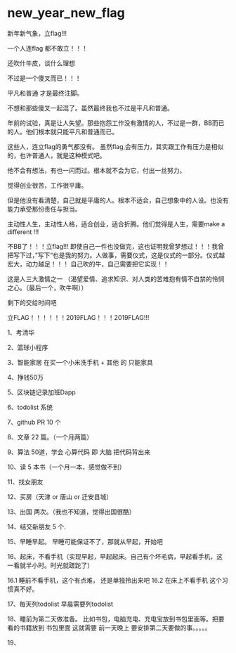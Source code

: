 # new_year_new_flag
新年新气象，立flag!!!

一个人连flag 都不敢立！！！

还吹什牛皮，谈什么理想

不过是一个傻叉而已！！！

平凡和普通 才是最终注脚。

不想和那些傻叉一起混了。虽然最终我也不过是平凡和普通。

年前的试验，真是让人失望。那些抱怨工作没有激情的人，不过是一群，BB而已的人。他们根本就只能平凡和普通而已。

这些人，连立flag的勇气都没有。
虽然flag,会有压力，其实跟工作有压力是相似的，也许普通人，就是这种模式吧。

他不会有想法，有也一闪而过。根本就不会为它，付出一丝努力。

觉得创业很苦，工作很平庸。

但是他没有看清楚，自己就是平庸的人。根本不适合，自己想象中的人设。也没有能力承受那份责任与担当。

主动性人生，主动性人格，适合创业，适合折腾。他们觉得是人生，需要make a different !!!

不BB了！！！立flag!!!
即使自己一件也没做完，这也证明我曾梦想过！！！我曾把写下过，”写下“也是我的努力。人做事，需要仪式，这是仪式的一部分。仪式越宏大，动力越足！！！
自己吹的牛，自己需要把它实现！！

这是人三大激情之一  （渴望爱情、追求知识、对人类的苦难抱有情不自禁的怜悯之心。（最后一个，吹牛啊））

剩下的交给时间吧

立FLAG！！！！！！2019FLAG！！！2019FLAG!!!
 

1、考清华

2、篮球小程序

3、智能家居 在买一个小米洗手机  +  其他 的 只能家具

4、挣钱50万

5、区块链记录加班Dapp

6、todolist 系统

7、github  PR 10 个

8、文章  22 篇。（一个月两篇）

9、算法 50道，学会 心算代码 即 大脑 把代码背出来

10、读 5 本书（一个月一本，感觉做不到）

11、找女朋友


12、买房（天津 or 唐山 or 迁安县城）

13、出国 两次。（我也不知道，觉得出国很酷）

14、结交新朋友  5 个. 

15、早睡早起。 早睡可能保证不了，那就从早起，开始吧

16、起床，不看手机（实现早起，早起起床。自己有个坏毛病，早起看手机，这一看就半小时。时光就蹉跎了）

16.1  睡前不看手机，这个有点难，  还是单独拎出来吧
16.2  在床上不看手机    这个习惯真不好。

17、每天列todolist  早晨需要列todolist

18、睡前为第二天做准备。  比如书包，电脑充电、充电宝放到书包里面等。把要看的书籍放到 书包里面
    这就需要 前一天晚上 要安排第二天要做的事。。。。。
    
19、    


















